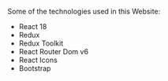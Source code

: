 Some of the technologies used in this Website:
 - React 18
 - Redux
 - Redux Toolkit
 - React Router Dom v6
 - React Icons
 - Bootstrap

